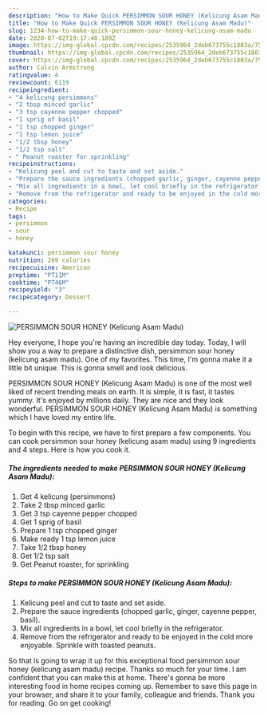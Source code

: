 ```yaml
---
description: "How to Make Quick PERSIMMON SOUR HONEY (Kelicung Asam Madu)"
title: "How to Make Quick PERSIMMON SOUR HONEY (Kelicung Asam Madu)"
slug: 1234-how-to-make-quick-persimmon-sour-honey-kelicung-asam-madu
date: 2020-07-02T19:17:40.189Z
image: https://img-global.cpcdn.com/recipes/2535964_2deb673755c1803a/751x532cq70/persimmon-sour-honey-kelicung-asam-madu-recipe-main-photo.jpg
thumbnail: https://img-global.cpcdn.com/recipes/2535964_2deb673755c1803a/751x532cq70/persimmon-sour-honey-kelicung-asam-madu-recipe-main-photo.jpg
cover: https://img-global.cpcdn.com/recipes/2535964_2deb673755c1803a/751x532cq70/persimmon-sour-honey-kelicung-asam-madu-recipe-main-photo.jpg
author: Calvin Armstrong
ratingvalue: 4
reviewcount: 6119
recipeingredient:
- "4 kelicung persimmons"
- "2 tbsp minced garlic"
- "3 tsp cayenne pepper chopped"
- "1 sprig of basil"
- "1 tsp chopped ginger"
- "1 tsp lemon juice"
- "1/2 tbsp honey"
- "1/2 tsp salt"
- " Peanut roaster for sprinkling"
recipeinstructions:
- "Kelicung peel and cut to taste and set aside."
- "Prepare the sauce ingredients (chopped garlic, ginger, cayenne pepper, basil)."
- "Mix all ingredients in a bowl, let cool briefly in the refrigerator."
- "Remove from the refrigerator and ready to be enjoyed in the cold more enjoyable. Sprinkle with toasted peanuts."
categories:
- Recipe
tags:
- persimmon
- sour
- honey

katakunci: persimmon sour honey 
nutrition: 269 calories
recipecuisine: American
preptime: "PT11M"
cooktime: "PT46M"
recipeyield: "3"
recipecategory: Dessert

---
```



![PERSIMMON SOUR HONEY (Kelicung Asam Madu)](https://img-global.cpcdn.com/recipes/2535964_2deb673755c1803a/751x532cq70/persimmon-sour-honey-kelicung-asam-madu-recipe-main-photo.jpg)

Hey everyone, I hope you're having an incredible day today. Today, I will show you a way to prepare a distinctive dish, persimmon sour honey (kelicung asam madu). One of my favorites. This time, I'm gonna make it a little bit unique. This is gonna smell and look delicious.

PERSIMMON SOUR HONEY (Kelicung Asam Madu) is one of the most well liked of recent trending meals on earth. It is simple, it is fast, it tastes yummy. It's enjoyed by millions daily. They are nice and they look wonderful. PERSIMMON SOUR HONEY (Kelicung Asam Madu) is something which I have loved my entire life.




To begin with this recipe, we have to first prepare a few components. You can cook persimmon sour honey (kelicung asam madu) using 9 ingredients and 4 steps. Here is how you cook it.

<!--inarticleads1-->

##### The ingredients needed to make PERSIMMON SOUR HONEY (Kelicung Asam Madu):

1. Get 4 kelicung (persimmons)
1. Take 2 tbsp minced garlic
1. Get 3 tsp cayenne pepper chopped
1. Get 1 sprig of basil
1. Prepare 1 tsp chopped ginger
1. Make ready 1 tsp lemon juice
1. Take 1/2 tbsp honey
1. Get 1/2 tsp salt
1. Get  Peanut roaster, for sprinkling




<!--inarticleads2-->

##### Steps to make PERSIMMON SOUR HONEY (Kelicung Asam Madu):

1. Kelicung peel and cut to taste and set aside.
1. Prepare the sauce ingredients (chopped garlic, ginger, cayenne pepper, basil).
1. Mix all ingredients in a bowl, let cool briefly in the refrigerator.
1. Remove from the refrigerator and ready to be enjoyed in the cold more enjoyable. Sprinkle with toasted peanuts.




So that is going to wrap it up for this exceptional food persimmon sour honey (kelicung asam madu) recipe. Thanks so much for your time. I am confident that you can make this at home. There's gonna be more interesting food in home recipes coming up. Remember to save this page in your browser, and share it to your family, colleague and friends. Thank you for reading. Go on get cooking!
